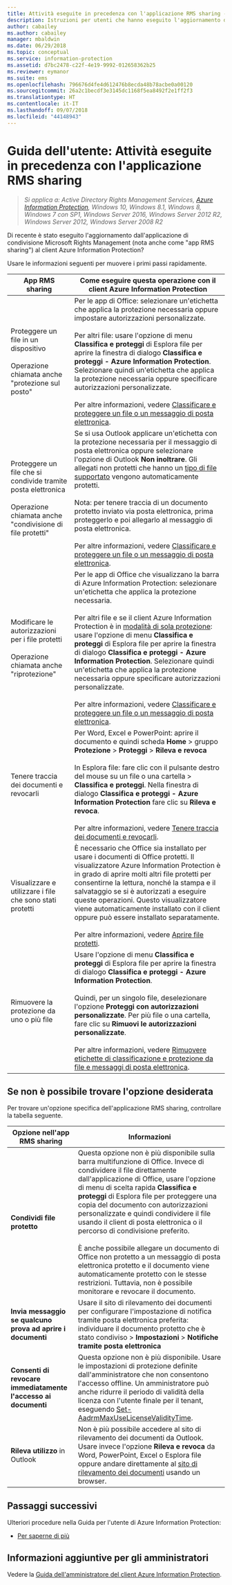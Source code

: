 ```yaml
---
title: Attività eseguite in precedenza con l'applicazione RMS sharing - AIP
description: Istruzioni per utenti che hanno eseguito l'aggiornamento dall'applicazione RMS sharing al client Azure Information Protection.
author: cabailey
ms.author: cabailey
manager: mbaldwin
ms.date: 06/29/2018
ms.topic: conceptual
ms.service: information-protection
ms.assetid: d7bc2478-c22f-4e19-9992-012658362b25
ms.reviewer: eymanor
ms.suite: ems
ms.openlocfilehash: 796676d4fe4d612476b8ecda48b78acbe0a00120
ms.sourcegitcommit: 26a2c1becdf3e3145dc1168f5ea8492f2e1ff2f3
ms.translationtype: HT
ms.contentlocale: it-IT
ms.lasthandoff: 09/07/2018
ms.locfileid: "44148943"
---
```

# <a name="user-guide-tasks-that-you-used-to-do-with-the-rms-sharing-application"></a>Guida dell'utente: Attività eseguite in precedenza con l'applicazione RMS sharing

>*Si applica a: Active Directory Rights Management Services, [Azure Information Protection](https://azure.microsoft.com/pricing/details/information-protection), Windows 10, Windows 8.1, Windows 8, Windows 7 con SP1, Windows Server 2016, Windows Server 2012 R2, Windows Server 2012, Windows Server 2008 R2*

Di recente è stato eseguito l'aggiornamento dall'applicazione di condivisione Microsoft Rights Management (nota anche come "app RMS sharing") al client Azure Information Protection? 

Usare le informazioni seguenti per muovere i primi passi rapidamente.

|App RMS sharing|Come eseguire questa operazione con il client Azure Information Protection
|-----------|--------------------|
|Proteggere un file in un dispositivo <br /><br />Operazione chiamata anche "protezione sul posto"|Per le app di Office: selezionare un'etichetta che applica la protezione necessaria oppure impostare autorizzazioni personalizzate.<br /><br />Per altri file: usare l'opzione di menu **Classifica e proteggi** di Esplora file per aprire la finestra di dialogo **Classifica e proteggi - Azure Information Protection**. Selezionare quindi un'etichetta che applica la protezione necessaria oppure specificare autorizzazioni personalizzate. <br /><br />Per altre informazioni, vedere [Classificare e proteggere un file o un messaggio di posta elettronica](client-classify-protect.md).
|Proteggere un file che si condivide tramite posta elettronica <br /><br />Operazione chiamata anche "condivisione di file protetti"|Se si usa Outlook applicare un'etichetta con la protezione necessaria per il messaggio di posta elettronica oppure selezionare l'opzione di Outlook **Non inoltrare**. Gli allegati non protetti che hanno un [tipo di file supportato](https://support.office.com/article/bb643d33-4a3f-4ac7-9770-fd50d95f58dc#FileTypesforIRM) vengono automaticamente protetti.<br /><br />Nota: per tenere traccia di un documento protetto inviato via posta elettronica, prima proteggerlo e poi allegarlo al messaggio di posta elettronica.<br /><br />Per altre informazioni, vedere [Classificare e proteggere un file o un messaggio di posta elettronica](client-classify-protect.md).
|Modificare le autorizzazioni per i file protetti <br /><br />Operazione chiamata anche "riprotezione"|Per le app di Office che visualizzano la barra di Azure Information Protection: selezionare un'etichetta che applica la protezione necessaria.<br /><br />Per altri file e se il client Azure Information Protection è in [modalità di sola protezione](client-protection-only-mode.md): usare l'opzione di menu **Classifica e proteggi** di Esplora file per aprire la finestra di dialogo **Classifica e proteggi - Azure Information Protection**. Selezionare quindi un'etichetta che applica la protezione necessaria oppure specificare autorizzazioni personalizzate.<br /><br />Per altre informazioni, vedere [Classificare e proteggere un file o un messaggio di posta elettronica](client-classify-protect.md).
|Tenere traccia dei documenti e revocarli|Per Word, Excel e PowerPoint: aprire il documento e quindi scheda **Home** > gruppo **Protezione** > **Proteggi** > **Rileva e revoca**<br /><br />In Esplora file: fare clic con il pulsante destro del mouse su un file o una cartella > **Classifica e proteggi**. Nella finestra di dialogo **Classifica e proteggi - Azure Information Protection** fare clic su **Rileva e revoca**. <br /><br />Per altre informazioni, vedere [Tenere traccia dei documenti e revocarli](client-track-revoke.md).
|Visualizzare e utilizzare i file che sono stati protetti|È necessario che Office sia installato per usare i documenti di Office protetti. Il visualizzatore Azure Information Protection è in grado di aprire molti altri file protetti per consentirne la lettura, nonché la stampa e il salvataggio se si è autorizzati a eseguire queste operazioni. Questo visualizzatore viene automaticamente installato con il client oppure può essere installato separatamente.<br /><br />Per altre informazioni, vedere [Aprire file protetti](client-view-use-files.md).
|Rimuovere la protezione da uno o più file|Usare l'opzione di menu **Classifica e proteggi** di Esplora file per aprire la finestra di dialogo **Classifica e proteggi - Azure Information Protection**. <br /><br />Quindi, per un singolo file, deselezionare l'opzione **Proteggi con autorizzazioni personalizzate**. Per più file o una cartella, fare clic su **Rimuovi le autorizzazioni personalizzate**.<br /><br />Per altre informazioni, vedere [Rimuovere etichette di classificazione e protezione da file e messaggi di posta elettronica](client-remove-label-protection.md).|

## <a name="cant-find-the-option-youre-looking-for"></a>Se non è possibile trovare l'opzione desiderata

Per trovare un'opzione specifica dell'applicazione RMS sharing, controllare la tabella seguente.

|Opzione nell'app RMS sharing|Informazioni
|-----------|--------------------|
|**Condividi file protetto**|Questa opzione non è più disponibile sulla barra multifunzione di Office. Invece di condividere il file direttamente dall'applicazione di Office, usare l'opzione di menu di scelta rapida **Classifica e proteggi** di Esplora file per proteggere una copia del documento con autorizzazioni personalizzate e quindi condividere il file usando il client di posta elettronica o il percorso di condivisione preferito. <br /><br /> È anche possibile allegare un documento di Office non protetto a un messaggio di posta elettronica protetto e il documento viene automaticamente protetto con le stesse restrizioni. Tuttavia, non è possibile monitorare e revocare il documento.
|**Invia messaggio se qualcuno prova ad aprire i documenti**|Usare il sito di rilevamento dei documenti per configurare l'impostazione di notifica tramite posta elettronica preferita: individuare il documento protetto che è stato condiviso > **Impostazioni** > **Notifiche tramite posta elettronica**
|**Consenti di revocare immediatamente l'accesso ai documenti**|Questa opzione non è più disponibile. Usare le impostazioni di protezione definite dall'amministratore che non consentono l'accesso offline. Un amministratore può anche ridurre il periodo di validità della licenza con l'utente finale per il tenant, eseguendo [Set-AadrmMaxUseLicenseValidityTime](/powershell/aadrm/vlatest/set-aadrmmaxuselicensevaliditytime).
|**Rileva utilizzo** in Outlook|Non è più possibile accedere al sito di rilevamento dei documenti da Outlook. Usare invece l'opzione **Rileva e revoca** da Word, PowerPoint, Excel o Esplora file oppure andare direttamente al [sito di rilevamento dei documenti](https://go.microsoft.com/fwlink/?LinkId=529562) usando un browser.

## <a name="next-steps"></a>Passaggi successivi
Ulteriori procedure nella Guida per l'utente di Azure Information Protection:

- [Per saperne di più](client-user-guide.md#what-do-you-want-to-do)

## <a name="additional-information-for-administrators"></a>Informazioni aggiuntive per gli amministratori    
Vedere la [Guida dell'amministratore del client Azure Information Protection](client-admin-guide.md).

  
